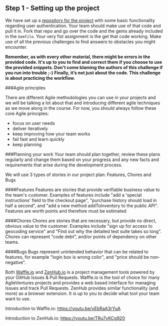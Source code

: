## Step 1 - Setting up the project


We have set up a [repository for the project](https://github.com/CraftAcademy/slow_food_sinatra) with some basic functionality regarding user authentication. Your team should make use of that code and pull it in. Fork that repo and go over the code and the gems already included in the `Gemfile`.  Your very fist assignment is the get that code working. Make use of all the previous challenges to find answers to obstacles you might encounter.

**Remember, as with every other material, there might be errors in the provided code. It's up to you to find and correct them if you choose to use the provided snippets. Don't come blaming the authors of this challenge if you run into trouble ;-)
Finally, it’s not just about the code. This challenge is about practicing the workflow.**


###Agile principles

There are different Agile methodologies you can use in your projects and we will be talking a lot about that and introducing different agile techniques as we move along in the course. For now, you should always follow these core Agile principles:

* focus on user needs
* deliver iteratively
* keep improving how your team works
* fail fast and learn quickly
* keep planning

###Planning your work
Your team should plan together, review these plans regularly and change them based on your progress and any new facts and requirements that arise during the development process. 

We will use 3 types of stories in our project plan: Features, Chores and Bugs

####Features
Features are stories that provide verifiable business value to the team's customer. Examples of features include "add a 'special instructions' field to the checkout page", "purchase history should load in half a second", and "add a new method addToInventory to the public API". Features are worth points and therefore must be estimated

####Chores
Chores are stories that are necessary, but provide no direct, obvious value to the customer. Examples include "sign up for access to geocoding service" and "Find out why the detailed test suite takes so long". Chores can represent "code debt", and/or points of dependency on other teams.

####Bugs
Bugs represent unintended behavior that can be related to features, for example "login box is wrong color", and "price should be non-negative".

Both [Waffle.io](https://waffle.io/) and [ZenHub.io](https://www.zenhub.io/) is a project management tools powered by your GitHub Issues & Pull Requests. Waffle.io is the tool of choice for many AgileVentures projects and provides a web based interface for managing Issues and track Pull Requests. ZenHub provides similar functionality (and more) as a browser extension. It is up to you to decide what tool your team want to use.

Introduction to Waffle.io: https://youtu.be/yEbRaA3rYuA

Introduction to ZenHub.io: https://youtu.be/TRu7vKCg920






